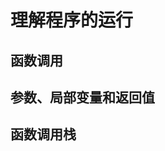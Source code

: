 # 理解程序的运行

<!-- 在进一步讨论数据的位置和数据传递之前，我们需要更加深入地理解程序是如何运行的。我们将看到，程序运行的基本单元是**函数**，函数的数据在**调用栈**上进行存储和传递。 -->

## 函数调用

## 参数、局部变量和返回值

## 函数调用栈
